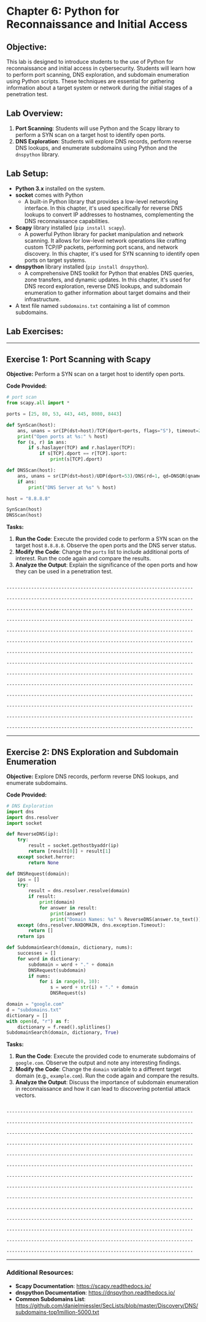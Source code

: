 # Chapter 6: **Python for Reconnaissance and Initial Access**

## **Objective:**

This lab is designed to introduce students to the use of Python for reconnaissance and initial access in cybersecurity. Students will learn how to perform port scanning, DNS exploration, and subdomain enumeration using Python scripts. These techniques are essential for gathering information about a target system or network during the initial stages of a penetration test.

## **Lab Overview:**

1. **Port Scanning**: Students will use Python and the Scapy library to perform a SYN scan on a target host to identify open ports.
2. **DNS Exploration**: Students will explore DNS records, perform reverse DNS lookups, and enumerate subdomains using Python and the `dnspython` library.

## **Lab Setup:**

- **Python 3.x** installed on the system.
- **socket** comes with Python
  - A built-in Python library that provides a low-level networking interface. In this chapter, it's used specifically for reverse DNS lookups to convert IP addresses to hostnames, complementing the DNS reconnaissance capabilities.
- **Scapy** library installed (`pip install scapy`).
  - A powerful Python library for packet manipulation and network scanning. It allows for low-level network operations like crafting custom TCP/IP packets, performing port scans, and network discovery. In this chapter, it's used for SYN scanning to identify open ports on target systems.
- **dnspython** library installed (`pip install dnspython`).
  - A comprehensive DNS toolkit for Python that enables DNS queries, zone transfers, and dynamic updates. In this chapter, it's used for DNS record exploration, reverse DNS lookups, and subdomain enumeration to gather information about target domains and their infrastructure.
- A text file named `subdomains.txt` containing a list of common subdomains.

## **Lab Exercises:**

---

## **Exercise 1: Port Scanning with Scapy**

**Objective:** Perform a SYN scan on a target host to identify open ports.

**Code Provided:**

```python
# port scan
from scapy.all import *

ports = [25, 80, 53, 443, 445, 8080, 8443]

def SynScan(host):
    ans, unans = sr(IP(dst=host)/TCP(dport=ports, flags="S"), timeout=2, verbose=0)
    print("Open ports at %s:" % host)
    for (s, r) in ans:
        if s.haslayer(TCP) and r.haslayer(TCP):
            if s[TCP].dport == r[TCP].sport:
                print(s[TCP].dport)

def DNSScan(host):
    ans, unans = sr(IP(dst=host)/UDP(dport=53)/DNS(rd=1, qd=DNSQR(qname="google.com")), timeout=2, verbose=0)
    if ans:
        print("DNS Server at %s" % host)

host = "8.8.8.8"

SynScan(host)
DNSScan(host)
```

**Tasks:**

1. **Run the Code**: Execute the provided code to perform a SYN scan on the target host `8.8.8.8`. Observe the open ports and the DNS server status.
2. **Modify the Code**: Change the `ports` list to include additional ports of interest. Run the code again and compare the results.
3. **Analyze the Output**: Explain the significance of the open ports and how they can be used in a penetration test.

```

--------------------------------------------------------------------

--------------------------------------------------------------------

--------------------------------------------------------------------

--------------------------------------------------------------------

--------------------------------------------------------------------

--------------------------------------------------------------------

--------------------------------------------------------------------

--------------------------------------------------------------------

--------------------------------------------------------------------

--------------------------------------------------------------------

--------------------------------------------------------------------

--------------------------------------------------------------------

--------------------------------------------------------------------

--------------------------------------------------------------------
```

---

## **Exercise 2: DNS Exploration and Subdomain Enumeration**

**Objective:** Explore DNS records, perform reverse DNS lookups, and enumerate subdomains.

**Code Provided:**

```python
# DNS Exploration
import dns
import dns.resolver
import socket

def ReverseDNS(ip):
    try:
        result = socket.gethostbyaddr(ip)
        return [result[0]] + result[1]
    except socket.herror:
        return None

def DNSRequest(domain):
    ips = []
    try:
        result = dns.resolver.resolve(domain)
        if result:
            print(domain)
            for answer in result:
                print(answer)
                print("Domain Names: %s" % ReverseDNS(answer.to_text()))
    except (dns.resolver.NXDOMAIN, dns.exception.Timeout):
        return []
    return ips

def SubdomainSearch(domain, dictionary, nums):
    successes = []
    for word in dictionary:
        subdomain = word + "." + domain
        DNSRequest(subdomain)
        if nums:
            for i in range(0, 10):
                s = word + str(i) + "." + domain
                DNSRequest(s)

domain = "google.com"
d = "subdomains.txt"
dictionary = []
with open(d, "r") as f:
    dictionary = f.read().splitlines()
SubdomainSearch(domain, dictionary, True)
```

**Tasks:**

1. **Run the Code**: Execute the provided code to enumerate subdomains of `google.com`. Observe the output and note any interesting findings.
2. **Modify the Code**: Change the `domain` variable to a different target domain (e.g., `example.com`). Run the code again and compare the results.
3. **Analyze the Output**: Discuss the importance of subdomain enumeration in reconnaissance and how it can lead to discovering potential attack vectors.

```

--------------------------------------------------------------------

--------------------------------------------------------------------

--------------------------------------------------------------------

--------------------------------------------------------------------

--------------------------------------------------------------------

--------------------------------------------------------------------

--------------------------------------------------------------------

--------------------------------------------------------------------

--------------------------------------------------------------------

--------------------------------------------------------------------

--------------------------------------------------------------------

--------------------------------------------------------------------

--------------------------------------------------------------------

--------------------------------------------------------------------
```

---

### **Additional Resources:**

- **Scapy Documentation**: https://scapy.readthedocs.io/
- **dnspython Documentation**: https://dnspython.readthedocs.io/
- **Common Subdomains List**: https://github.com/danielmiessler/SecLists/blob/master/Discovery/DNS/subdomains-top1million-5000.txt
